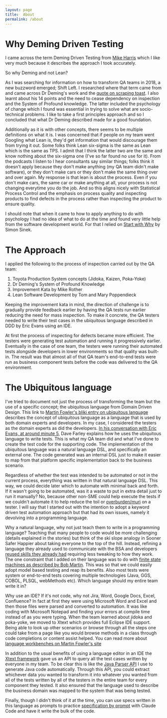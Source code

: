 ```yaml
---
layout: page
title:  About
permalink: /about
---
```


# Why Deming Driven Testing

I came across the term Deming Driven Testing from [Mike Harris][11] which I like very much because it describes the approach I took accurately.

So why Deming and not Lean?

As I was searching for information on how to transform QA teams in 2018, a new buzzword emerged; Shift Left.
I researched where that term came from and came across Dr Deming's work and the [quote on scraping toast][12].
I also learnt about his 14 points and the need to cease dependency on inspection and the System of Profound knowledge.
The latter included the psychology of change which I found was essential in trying to solve what are socio-technical problems.
I like to take a first principles approach and so I concluded that what Dr Deming described made for a good foundation. 

Additionally as it is with other concepts, there seems to be multiple definitions on what it is.
I was concerned that if people on my team went Googling what Lean is, they'd get information that would discourage them from trying it out.
Some folks think Lean six-sigma is the same as Lean which is the same as TPS.
I admit that I think the latter two are the same and know nothing about the six-sigma one (I've so far found no use for it).
From the podcasts I listen to I hear consultants say similar things; folks think it doesn't apply because they don't make anything (my QA team didn't make software), or they don't make cars or they don't make the same thing over and over again.
My response is that lean is about the process. Even if you don't make cars, the same car or make anything at all, your process is not changing everytime you do the job. 
And so this aligns nicely with Statistical Process Control and the emphasis on process quality and inspecting products to find defects in the process rather than inspecting the product to ensure quality.

I should note that when it came to how to apply anything to do with psychology I had no idea of what to do at the time and found very little help from the software development world.
For that I relied on [Start with Why][10] by Simon Sinek.

# The Approach

I applied the following to the process of inspection carried out by the QA team:

1. Toyota Production System concepts (Jidoka, Kaizen, Poka-Yoke)
2. Dr Deming's System of Profound Knowledge
3. Improvement Kata by Mike Rother
4. Lean Software Development by Tom and Mary Poppendieck

Keeping the improvement kata in mind, the direction of challenge is to gradually provide feedback earlier by having the QA tests run earlier reducing the need for mass inspection.
To make it concrete, the QA testers needed to write their test cases in the ubiquitous language described in DDD by Eric Evans using an IDE.

At first the process of inspecting for defects became more efficient. 
The testers were generating test automation and running it progressively earlier.
Eventually in the case of one team, the testers were running their automated tests alongside developers in lower environments so that quality was built-in. 
The result was that almost all of that QA team's end-to-end tests were run as business component tests before the code was delivered to the QA environment.

# The Ubiquitous language

I've tried to document not just the process of transforming the team but the use of a specific concept; the ubiquitous language from Domain Driven Design.
This link to [Martin Fowler's bliki entry on ubiquitous language][4] describes the concept of ubiquitous language as a language that is used by both domain experts and developers. 
In my case, I considered the testers as the domain experts as did the developers. 
[In his conversation with Eric Evans, at around minute 5][5], Dave Farley explains how he uses the ubiquitous language to write tests. 
This is what my QA team did and what I've done to create the test code for the supporting code. 
The implementation of the ubiquitous language was a natural language DSL, and specifically an external one. 
The code generated was an internal DSL just to make it easier to map from that platform specific implementation back to the business scenario.

Regardless of whether the test was intended to be automated or not in the current process, everything was written in that natural language DSL. 
This way, we could decide later which to automate with minimal back and forth. 
If it wasn't going to be automated, was it a waste to put in extra detail just to run it manually?
No, because other non-SME could help execute the tests if we couldn't automate it to help reduce the toil or [overburden/muri][1] on a tester.
I will say that I started out with the intention to adopt a keyword driven test automation approach but that had its own issues, namely it devolving into a programming language.

Why a natural language, why not just teach them to write in a programming language?
Teaching that many people to code would be more challenging (details explained in the stories) but think of the ski slope analogy in Sooner Safer Happier about taking everyone to the top of the hill.
Instead, refining a language they already used to communicate with the BSA and developers [reused skills they already had][2] requiring less tweaking to how they work.
The one constraint that I added on their language was to do with [finite state machines as described by Bob Martin][6].
This was so that we could easily adopt model based testing and reap its benefits.
Also most tests were system or end-to-end tests covering multiple technologies (Java, GGS, COBOL, PLSQL, webMethods etc).
Which language should my entire team write it in?

Why use an IDE? If it's not code, why not Jira, Word, Google Docs, Excel, Confluence? 
In fact at first they were using Microsoft Word and Excel and then those files were parsed and converted to automation.
It was like coding with Microsoft Notepad and finding your errors at compile time instead of as you were typing.
When the team learned about jidoka and poka-yoke, we moved to Xtext which provides full Eclipse IDE support.
Being able to look up other scenarios or browse through all the steps one could take from a page like you would browse methods in a class through code completions or content assist helped.
You can read more about [language workbenches on Martin Fowler's site][7]

In addition to the usual benefits of using a language editor in an IDE the [Xtext framework][8] gave us an API to query all the test cases written by everyone in my team.
To be clear this is like the [Java Parser API][9] I use to generate Java code automatically.
Through this API, you could extract whichever data you wanted to transform it into whatever you wanted from all of the tests written by all of the testers in the entire team for every component they tested.
It also ensured that the language used to describe the business domain was mapped to the system that was being tested.

Finally, though I didn't think of it at the time, you can use specs written in this language as prompts to practice [specification by prompt][3] with Claude Code and have it write the bulk of the code.

[1]: /demingdriventesting/Migrating%20from%20defect%20inspection%20to%20prevention/Muri
[2]: /demingdriventesting/Communicating%20the%20strategy%20to%20QA/The%20Neo%20Nurture%20Incubator
[3]: /specificationbyprompt/index
[4]: https://martinfowler.com/bliki/UbiquitousLanguage.html
[5]: https://youtube.com/clip/UgkxwDpbV3Wzrdz0mNow9cglz9_KJuxLmj25?si=6Sx67uKN7UoKukVM
[6]: https://blog.cleancoder.com/uncle-bob/2018/06/06/PickledState.html
[7]: https://martinfowler.com/articles/languageWorkbench.html
[8]: https://eclipse.dev/Xtext/
[9]: https://javaparser.org/
[10]: https://simonsinek.com/books/start-with-why/
[11]: https://testandanalysis.home.blog/
[12]: https://deming.org/you-burn-ill-scrape/